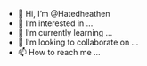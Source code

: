 - 👋 Hi, I’m @Hatedheathen
- 👀 I’m interested in ...
- 🌱 I’m currently learning ...
- 💞️ I’m looking to collaborate on ...
- 📫 How to reach me ...

<!---
Hatedheathen/Hatedheathen is a ✨ special ✨ repository because its `README.md` (this file) appears on your GitHub profile.
You can click the Preview link to take a look at your changes.
--->
